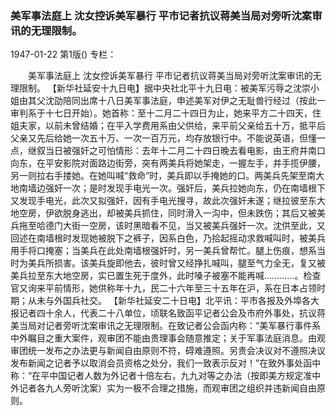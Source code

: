 ### 美军事法庭上  沈女控诉美军暴行  平市记者抗议蒋美当局对旁听沈案审讯的无理限制。

1947-01-22
第1版()
专栏：

　　美军事法庭上
    沈女控诉美军暴行
    平市记者抗议蒋美当局对旁听沈案审讯的无理限制。
    【新华社延安十九日电】据中央社北平十九日电：被美军污辱之沈崇小姐由其父沈劭陪同出席十八日美军事法庭，申述美军对伊之无耻兽行经过（按此一审判系于十七日开始）。她首称：至十二月二十四日为止，她来平方二十四天，住姐夫家，以前未曾结婚；在平入学费用系由父供给，来平前父亲给五十万，抵平后父亲又先后给她一次五十万、一次一百万元，均存放银行中。不能说英语，但懂一点，继叙当日被强奸之可怕情形：去年十二月二十四日晚去看电影，由王府井南口向东，在平安影院对面路边街旁，突有两美兵将她架走，一握左手，并手揽伊腰，另一则拉右手搂她。在她叫喊“救命”时，美兵即以手掩她的口。两美兵先架至南大地南墙边强奸一次；是时发现手电光一次。强奸后，美兵拉她向东，仍在南墙根下又发现手电光，此次又拟强奸，因有手电光搜寻，故此次强奸未遂；继拉彼至东大地空房，伊欲脱身逃出，却被美兵抓住，同时滑入一沟中，但未跌伤；其后又被美兵拖至哈德门大街一空房，该时黑暗看不见，当又被美兵强奸一次。沈供至此，又回述在南墙根时发现她被脱下之裤子，因系白色，乃拾起摇动求救喊叫时，被美兵用手将口掩塞；当美兵在此处南墙根强奸时，另一美兵曾帮忙。腿上伤痕，想系当时为美兵所损害。该美兵旋即他去，彼时曾又经挣扎喊叫，腿至气力全无，复又被美兵拉至东大地空房，实已置生死于度外，此时嗓子被塞不能再喊…………。检查官又询来平前情形，她供称年十九，民二十六年至三十五年在沪，系在日本占领时期；从未与外国兵社交。
    【新华社延安二十日电】北平讯：平市各报及外埠各大报记者四十余人，代表二十八单位，顷联名致函平记者公会及市府外事处，抗议蒋美当局对记者旁听沈案审讯之无理限制。在致记者公会函内称：“美军暴行事件系中外瞩目之重大案件，观审团不能由贵理事会随意推定；关于军事法庭消息。由观审团统一发布之办法更与新闻自由原则不符，碍难遵照。另贵会决议对不遵照决议发布新闻之记者予以取消会员资格之处分，我们一致表示反对！”在致外事处函中称：“在平中国记者人数为外记者十倍左右，九九对等之办法（按即美方规定准中外记者各九人旁听沈案）实为一极不合理之措施，而观审团之组织并违新闻自由原则。

